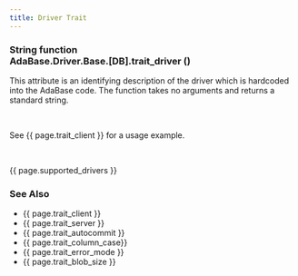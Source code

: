 ```yaml
---
title: Driver Trait
---
```


<div class="leftside">
<h3>String function<br/>
AdaBase.Driver.Base.[DB].trait_driver ()</h3>
<p>This attribute is an identifying description of the driver which is
hardcoded into the AdaBase code.  The function takes no arguments and
returns a standard string.</p>
<br/>
<p class="caption">See {{ page.trait_client }} for a usage example.</p>
<br/>
<p>{{ page.supported_drivers }}</p>
</div>
<div class="sidenav">
  <h3>See Also</h3>
  <ul>
    <li>{{ page.trait_client }}</li>
    <li>{{ page.trait_server }}</li>
    <li>{{ page.trait_autocommit }}</li>
    <li>{{ page.trait_column_case}}</li>
    <li>{{ page.trait_error_mode }}</li>
    <li>{{ page.trait_blob_size }}</li>
  </ul>
</div>
